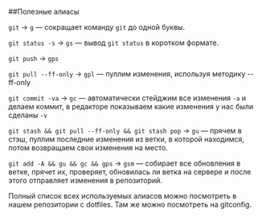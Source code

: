 ##Полезные алиасы

`git` → `g` — сокращает команду `git` до одной буквы.

`git status -s` → `gs` — вывод `git status` в коротком формате.

`git push` → `gps`

`git pull --ff-only` → `gpl` — пуллим изменения, используя методику --ff-only

`git commit -va` → `gc` — автоматически стейджим все изменения `-a` и делаем коммит, в редакторе показываем какие изменения у нас были сделаны `-v`

`git stash && git pull --ff-only && git stash pop` → `gu` — прячем в стэш, пуллим последние изменения из ветки, в которой находимся, потом возвращаем свои изменения на место.

`git add -A && gu && gc && gps` → `gsm` — собирает все обновления в ветке, прячет их, проверяет, обновилась ли ветка на сервере и после этого отправляет изменения в репозиторий.

Полный список всех используемых алиасов можно посмотреть в нашем репозитории с dotfiles. Там же можно посмотреть на gitconfig.